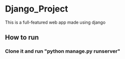 # Django_Project
This is a full-featured web app made using django

## How to run
### Clone it and run "python manage.py runserver" 
